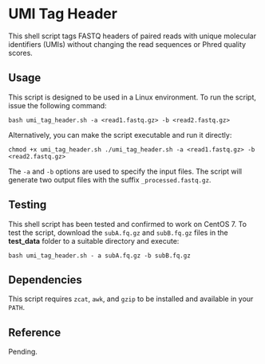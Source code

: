 # UMI Tag Header

This shell script tags FASTQ headers of paired reads with unique molecular identifiers (UMIs) without changing the read sequences or Phred quality scores.

## Usage

This script is designed to be used in a Linux environment. To run the script, issue the following command:

`bash umi_tag_header.sh -a <read1.fastq.gz> -b <read2.fastq.gz>`

Alternatively, you can make the script executable and run it directly:

`chmod +x umi_tag_header.sh ./umi_tag_header.sh -a <read1.fastq.gz> -b <read2.fastq.gz>`

The `-a` and `-b` options are used to specify the input files. The script will generate two output files with the suffix `_processed.fastq.gz`.

## Testing 

This shell script has been tested and confirmed to work on CentOS 7. To test the script, download the `subA.fq.gz` and `subB.fq.gz` files in the **test_data** folder to a suitable directory and execute:

`bash umi_tag_header.sh - a subA.fq.gz -b subB.fq.gz`

## Dependencies

This script requires `zcat`, `awk`, and `gzip` to be installed and available in your `PATH`.

## Reference

Pending.
